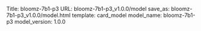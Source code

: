 Title: bloomz-7b1-p3
URL: bloomz-7b1-p3_v1.0.0/model
save_as: bloomz-7b1-p3_v1.0.0/model.html
template: card_model
model_name: bloomz-7b1-p3
model_version: 1.0.0

